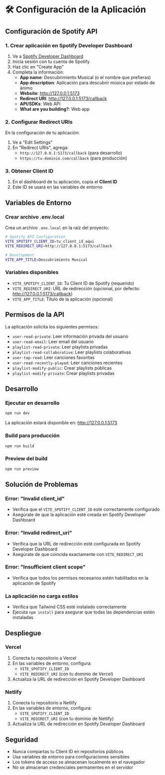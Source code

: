 # 🛠️ Configuración de la Aplicación

## Configuración de Spotify API

### 1. Crear aplicación en Spotify Developer Dashboard

1. Ve a [Spotify Developer Dashboard](https://developer.spotify.com/dashboard)
2. Inicia sesión con tu cuenta de Spotify
3. Haz clic en "Create App"
4. Completa la información:
   - **App name**: Descubrimiento Musical (o el nombre que prefieras)
   - **App description**: Aplicación para descubrir música por estado de ánimo
   - **Website**: http://127.0.0.1:5173
   - **Redirect URI**: http://127.0.0.1:5173/callback
   - **API/SDKs**: Web API
   - **What are you building?**: Web app

### 2. Configurar Redirect URIs

En la configuración de tu aplicación:

1. Ve a "Edit Settings"
2. En "Redirect URIs", agrega:
   - `http://127.0.0.1:5173/callback` (para desarrollo)
   - `https://tu-dominio.com/callback` (para producción)

### 3. Obtener Client ID

1. En el dashboard de tu aplicación, copia el **Client ID**
2. Este ID se usará en las variables de entorno

## Variables de Entorno

### Crear archivo .env.local

Crea un archivo `.env.local` en la raíz del proyecto:

```bash
# Spotify API Configuration
VITE_SPOTIFY_CLIENT_ID=tu_client_id_aqui
VITE_REDIRECT_URI=http://127.0.0.1:5173/callback

# Development
VITE_APP_TITLE=Descubrimiento Musical
```

### Variables disponibles

- `VITE_SPOTIFY_CLIENT_ID`: Tu Client ID de Spotify (requerido)
- `VITE_REDIRECT_URI`: URL de redirección (opcional, por defecto: http://127.0.0.1:5173/callback)
- `VITE_APP_TITLE`: Título de la aplicación (opcional)

## Permisos de la API

La aplicación solicita los siguientes permisos:

- `user-read-private`: Leer información privada del usuario
- `user-read-email`: Leer email del usuario
- `playlist-read-private`: Leer playlists privadas
- `playlist-read-collaborative`: Leer playlists colaborativas
- `user-top-read`: Leer canciones favoritas
- `user-read-recently-played`: Leer canciones recientes
- `playlist-modify-public`: Crear playlists públicas
- `playlist-modify-private`: Crear playlists privadas

## Desarrollo

### Ejecutar en desarrollo

```bash
npm run dev
```

La aplicación estará disponible en: http://127.0.0.1:5173

### Build para producción

```bash
npm run build
```

### Preview del build

```bash
npm run preview
```

## Solución de Problemas

### Error: "Invalid client_id"

- Verifica que el `VITE_SPOTIFY_CLIENT_ID` esté correctamente configurado
- Asegúrate de que la aplicación esté creada en Spotify Developer Dashboard

### Error: "Invalid redirect_uri"

- Verifica que la URL de redirección esté configurada en Spotify Developer Dashboard
- Asegúrate de que coincida exactamente con `VITE_REDIRECT_URI`

### Error: "Insufficient client scope"

- Verifica que todos los permisos necesarios estén habilitados en la aplicación de Spotify

### La aplicación no carga estilos

- Verifica que Tailwind CSS esté instalado correctamente
- Ejecuta `npm install` para asegurar que todas las dependencias estén instaladas

## Despliegue

### Vercel

1. Conecta tu repositorio a Vercel
2. En las variables de entorno, configura:
   - `VITE_SPOTIFY_CLIENT_ID`
   - `VITE_REDIRECT_URI` (con tu dominio de Vercel)
3. Actualiza la URL de redirección en Spotify Developer Dashboard

### Netlify

1. Conecta tu repositorio a Netlify
2. En las variables de entorno, configura:
   - `VITE_SPOTIFY_CLIENT_ID`
   - `VITE_REDIRECT_URI` (con tu dominio de Netlify)
3. Actualiza la URL de redirección en Spotify Developer Dashboard

## Seguridad

- Nunca compartas tu Client ID en repositorios públicos
- Usa variables de entorno para configuraciones sensibles
- Los tokens de acceso se almacenan localmente en el navegador
- No se almacenan credenciales permanentes en el servidor
